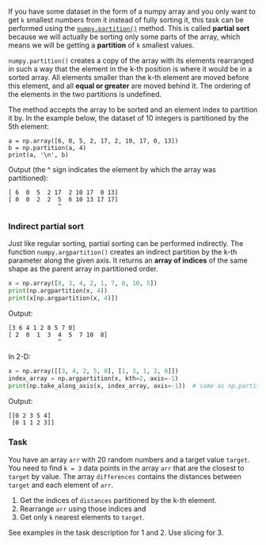 

If you have some dataset in the form of a numpy array and you only want to get `k` smallest numbers from it instead of fully sorting it,
this task can be performed using the [`numpy.partition()`](https://numpy.org/doc/stable/reference/generated/numpy.partition.html#numpy.partition) method.
This is called **partial sort** because we will actually be sorting only some parts of the array, 
which means we will be getting a **partition** of `k` smallest values.

`numpy.partition()` creates a copy of the array with its elements rearranged in such a way that the element in the
k-th position is where it would be in a sorted array. All elements smaller than the k-th element 
are moved before this element, and all **equal or greater** are moved behind it. The ordering of the elements 
in the two partitions is undefined.

The method accepts the array to be sorted and an element index to partition it by.
In the example below, the dataset of 10 integers is partitioned by the 5th element:

```text
a = np.array([6, 0, 5, 2, 17, 2, 10, 17, 0, 13])
b = np.partition(a, 4)
print(a, '\n', b)
```
Output (the ^ sign indicates the element by which the array was partitioned):
```text
[ 6  0  5  2 17  2 10 17  0 13] 
[ 0  0  2  2  5  6 10 13 17 17]
              ^
```
### Indirect partial sort

Just like regular sorting, partial sorting can be performed indirectly.
The function `numpy.argpartition()` creates an indirect partition by the k-th parameter along the given axis.
It returns an **array of indices** of the same shape as the parent array in partitioned order.

```python
x = np.array([8, 3, 4, 2, 1, 7, 0, 10, 5])
print(np.argpartition(x, 4))
print(x[np.argpartition(x, 4)])
```
Output:
```text
[3 6 4 1 2 8 5 7 0]
[ 2  0  1  3  4  5  7 10  8]
              ^
```
In 2-D:
```python
x = np.array([[3, 4, 2, 5, 0], [1, 3, 1, 2, 0]])
index_array = np.argpartition(x, kth=2, axis=-1)
print(np.take_along_axis(x, index_array, axis=-1))  # same as np.partition(x, kth=1)
```
Output:
```text
[[0 2 3 5 4]
 [0 1 1 2 3]]
```
### Task
You have an array `arr` with 20 random numbers and a target value `target`. You need to find `k = 3` data points
in the array `arr` that are the closest to `target` by value. The array `differences` contains the distances
between `target` and each element of `arr`.
1. Get the indices of `distances` partitioned by the k-th element.
2. Rearrange `arr` using those indices and
3. Get only `k` nearest elements to `target`.

<div class="hint">See examples in the task description for 1 and 2. Use slicing for 3.</div>
